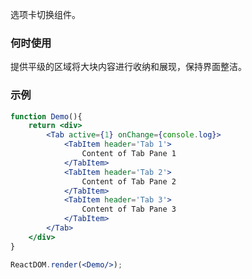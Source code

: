 选项卡切换组件。

### 何时使用
提供平级的区域将大块内容进行收纳和展现，保持界面整洁。

### 示例

<!--start-code-->

```jsx
function Demo(){
    return <div>
        <Tab active={1} onChange={console.log}>
            <TabItem header='Tab 1'>
                Content of Tab Pane 1
            </TabItem>
            <TabItem header='Tab 2'>
                Content of Tab Pane 2
            </TabItem>
            <TabItem header='Tab 3'>
                Content of Tab Pane 3
            </TabItem>
        </Tab>
    </div>
}

ReactDOM.render(<Demo/>);
```

<!--end-code-->
